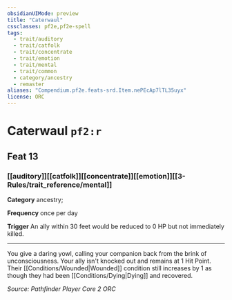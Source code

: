 ```yaml
---
obsidianUIMode: preview
title: "Caterwaul"
cssclasses: pf2e,pf2e-spell
tags:
  - trait/auditory
  - trait/catfolk
  - trait/concentrate
  - trait/emotion
  - trait/mental
  - trait/common
  - category/ancestry
  - remaster
aliases: "Compendium.pf2e.feats-srd.Item.nePEcAp7lTL35uyx"
license: ORC
---
```

# Caterwaul `pf2:r`
## Feat 13
### [[auditory]][[catfolk]][[concentrate]][[emotion]][[3-Rules/trait_reference/mental]]

**Category** ancestry; 




**Frequency** once per day

**Trigger** An ally within 30 feet would be reduced to 0 HP but not immediately killed.

* * *

You give a daring yowl, calling your companion back from the brink of unconsciousness. Your ally isn't knocked out and remains at 1 Hit Point. Their [[Conditions/Wounded|Wounded]] condition still increases by 1 as though they had been [[Conditions/Dying|Dying]] and recovered.

*Source: Pathfinder Player Core 2*
*ORC*